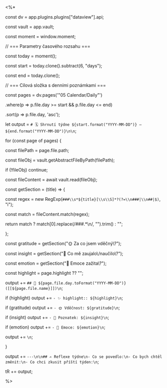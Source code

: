 <%*  

const dv = app.plugins.plugins["dataview"].api;  

const vault = app.vault;  

const moment = window.moment;  

  

// === Parametry časového rozsahu ===  

const today = moment();  

const start = today.clone().subtract(6, "days");  

const end = today.clone();  

  

// === Cílová složka s denními poznámkami ===  

const pages = dv.pages('"05 Calendar/Daily"')  

.where(p => p.file.day >= start && p.file.day <= end)  

.sort(p => p.file.day, 'asc');  

  

let output = `# 🗓 Shrnutí týdne ${start.format("YYYY-MM-DD")} – ${end.format("YYYY-MM-DD")}\n\n`;  

  

for (const page of pages) {  

const filePath = page.file.path;  

const fileObj = vault.getAbstractFileByPath(filePath);  

if (!fileObj) continue;  

  

const fileContent = await vault.read(fileObj);  

  

const getSection = (title) => {  

const regex = new RegExp(`###\\s*${title}[\\s\\S]*?(?=\\n###|\\n##|$)`, "i");  

const match = fileContent.match(regex);  

return match ? match[0].replace(/###.*\n/, "").trim() : "";  

};  

  

const gratitude = getSection("🌞 Za co jsem vděčný\\?");  

const insight = getSection("🧠 Co mě zaujalo\\/naučilo\\?");  

const emotion = getSection("💭 Emoce zažita\\?");  

const highlight = page.highlight ?? "";  

  

output += `## 📅 ${page.file.day.toFormat("YYYY-MM-DD")} ([[${page.file.name}]])\n`;  

if (highlight) output += `- ✨ highlight:: ${highlight}\n`;  

if (gratitude) output += `- 🌞 Vděčnost: ${gratitude}\n`;  

if (insight) output += `- 🧠 Poznatek: ${insight}\n`;  

if (emotion) output += `- 💭 Emoce: ${emotion}\n`;  

output += `\n`;  

}  

  

output += `---\n\n## ✍️ Reflexe týdne\n- Co se povedlo:\n- Co bych chtěl změnit:\n- Co chci zkusit příští týden:\n`;  

  

tR += output;  

%>